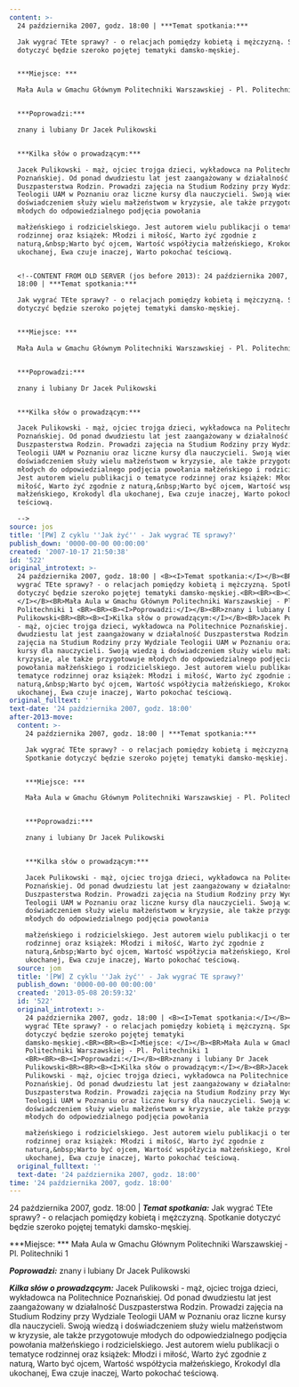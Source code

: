 ```yaml
---
content: >-
  24 października 2007, godz. 18:00 | ***Temat spotkania:***

  Jak wygrać TEte sprawy? - o relacjach pomiędzy kobietą i mężczyzną. Spotkanie
  dotyczyć będzie szeroko pojętej tematyki damsko-męskiej.


  ***Miejsce: ***

  Mała Aula w Gmachu Głównym Politechniki Warszawskiej - Pl. Politechniki 1 


  ***Poprowadzi:***

  znany i lubiany Dr Jacek Pulikowski


  ***Kilka słów o prowadzącym:***

  Jacek Pulikowski - mąż, ojciec trojga dzieci, wykładowca na Politechnice
  Poznańskiej. Od ponad dwudziestu lat jest zaangażowany w działalność
  Duszpasterstwa Rodzin. Prowadzi zajęcia na Studium Rodziny przy Wydziale
  Teologii UAM w Poznaniu oraz liczne kursy dla nauczycieli. Swoją wiedzą i
  doświadczeniem służy wielu małżeństwom w kryzysie, ale także przygotowuje
  młodych do odpowiedzialnego podjęcia powołania 

  małżeńskiego i rodzicielskiego. Jest autorem wielu publikacji o tematyce
  rodzinnej oraz książek: Młodzi i miłość, Warto żyć zgodnie z
  naturą,&nbsp;Warto być ojcem, Wartość współżycia małżeńskiego, Krokodyl dla
  ukochanej, Ewa czuje inaczej, Warto pokochać teściową.


  <!--CONTENT FROM OLD SERVER (jos before 2013): 24 października 2007, godz.
  18:00 | ***Temat spotkania:***

  Jak wygrać TEte sprawy? - o relacjach pomiędzy kobietą i mężczyzną. Spotkanie
  dotyczyć będzie szeroko pojętej tematyki damsko-męskiej.


  ***Miejsce: ***

  Mała Aula w Gmachu Głównym Politechniki Warszawskiej - Pl. Politechniki 1 


  ***Poprowadzi:***

  znany i lubiany Dr Jacek Pulikowski


  ***Kilka słów o prowadzącym:***

  Jacek Pulikowski - mąż, ojciec trojga dzieci, wykładowca na Politechnice
  Poznańskiej. Od ponad dwudziestu lat jest zaangażowany w działalność
  Duszpasterstwa Rodzin. Prowadzi zajęcia na Studium Rodziny przy Wydziale
  Teologii UAM w Poznaniu oraz liczne kursy dla nauczycieli. Swoją wiedzą i
  doświadczeniem służy wielu małżeństwom w kryzysie, ale także przygotowuje
  młodych do odpowiedzialnego podjęcia powołania małżeńskiego i rodzicielskiego.
  Jest autorem wielu publikacji o tematyce rodzinnej oraz książek: Młodzi i
  miłość, Warto żyć zgodnie z naturą,&nbsp;Warto być ojcem, Wartość współżycia
  małżeńskiego, Krokodyl dla ukochanej, Ewa czuje inaczej, Warto pokochać
  teściową. 

  -->
source: jos
title: '[PW] Z cyklu ''Jak żyć'' - Jak wygrać TE sprawy?'
publish_down: '0000-00-00 00:00:00'
created: '2007-10-17 21:50:38'
id: '522'
original_introtext: >-
  24 października 2007, godz. 18:00 | <B><I>Temat spotkania:</I></B><BR>Jak
  wygrać TEte sprawy? - o relacjach pomiędzy kobietą i mężczyzną. Spotkanie
  dotyczyć będzie szeroko pojętej tematyki damsko-męskiej.<BR><BR><B><I>Miejsce:
  </I></B><BR>Mała Aula w Gmachu Głównym Politechniki Warszawskiej - Pl.
  Politechniki 1 <BR><BR><B><I>Poprowadzi:</I></B><BR>znany i lubiany Dr Jacek
  Pulikowski<BR><BR><B><I>Kilka słów o prowadzącym:</I></B><BR>Jacek Pulikowski
  - mąż, ojciec trojga dzieci, wykładowca na Politechnice Poznańskiej. Od ponad
  dwudziestu lat jest zaangażowany w działalność Duszpasterstwa Rodzin. Prowadzi
  zajęcia na Studium Rodziny przy Wydziale Teologii UAM w Poznaniu oraz liczne
  kursy dla nauczycieli. Swoją wiedzą i doświadczeniem służy wielu małżeństwom w
  kryzysie, ale także przygotowuje młodych do odpowiedzialnego podjęcia
  powołania małżeńskiego i rodzicielskiego. Jest autorem wielu publikacji o
  tematyce rodzinnej oraz książek: Młodzi i miłość, Warto żyć zgodnie z
  naturą,&nbsp;Warto być ojcem, Wartość współżycia małżeńskiego, Krokodyl dla
  ukochanej, Ewa czuje inaczej, Warto pokochać teściową. 
original_fulltext: ''
text-date: '24 października 2007, godz. 18:00'
after-2013-move:
  content: >-
    24 października 2007, godz. 18:00 | ***Temat spotkania:***

    Jak wygrać TEte sprawy? - o relacjach pomiędzy kobietą i mężczyzną.
    Spotkanie dotyczyć będzie szeroko pojętej tematyki damsko-męskiej.


    ***Miejsce: ***

    Mała Aula w Gmachu Głównym Politechniki Warszawskiej - Pl. Politechniki 1 


    ***Poprowadzi:***

    znany i lubiany Dr Jacek Pulikowski


    ***Kilka słów o prowadzącym:***

    Jacek Pulikowski - mąż, ojciec trojga dzieci, wykładowca na Politechnice
    Poznańskiej. Od ponad dwudziestu lat jest zaangażowany w działalność
    Duszpasterstwa Rodzin. Prowadzi zajęcia na Studium Rodziny przy Wydziale
    Teologii UAM w Poznaniu oraz liczne kursy dla nauczycieli. Swoją wiedzą i
    doświadczeniem służy wielu małżeństwom w kryzysie, ale także przygotowuje
    młodych do odpowiedzialnego podjęcia powołania 

    małżeńskiego i rodzicielskiego. Jest autorem wielu publikacji o tematyce
    rodzinnej oraz książek: Młodzi i miłość, Warto żyć zgodnie z
    naturą,&nbsp;Warto być ojcem, Wartość współżycia małżeńskiego, Krokodyl dla
    ukochanej, Ewa czuje inaczej, Warto pokochać teściową.
  source: jom
  title: '[PW] Z cyklu ''Jak żyć'' - Jak wygrać TE sprawy?'
  publish_down: '0000-00-00 00:00:00'
  created: '2013-05-08 20:59:32'
  id: '522'
  original_introtext: >-
    24 października 2007, godz. 18:00 | <B><I>Temat spotkania:</I></B><BR>Jak
    wygrać TEte sprawy? - o relacjach pomiędzy kobietą i mężczyzną. Spotkanie
    dotyczyć będzie szeroko pojętej tematyki
    damsko-męskiej.<BR><BR><B><I>Miejsce: </I></B><BR>Mała Aula w Gmachu Głównym
    Politechniki Warszawskiej - Pl. Politechniki 1
    <BR><BR><B><I>Poprowadzi:</I></B><BR>znany i lubiany Dr Jacek
    Pulikowski<BR><BR><B><I>Kilka słów o prowadzącym:</I></B><BR>Jacek
    Pulikowski - mąż, ojciec trojga dzieci, wykładowca na Politechnice
    Poznańskiej. Od ponad dwudziestu lat jest zaangażowany w działalność
    Duszpasterstwa Rodzin. Prowadzi zajęcia na Studium Rodziny przy Wydziale
    Teologii UAM w Poznaniu oraz liczne kursy dla nauczycieli. Swoją wiedzą i
    doświadczeniem służy wielu małżeństwom w kryzysie, ale także przygotowuje
    młodych do odpowiedzialnego podjęcia powołania 

    małżeńskiego i rodzicielskiego. Jest autorem wielu publikacji o tematyce
    rodzinnej oraz książek: Młodzi i miłość, Warto żyć zgodnie z
    naturą,&nbsp;Warto być ojcem, Wartość współżycia małżeńskiego, Krokodyl dla
    ukochanej, Ewa czuje inaczej, Warto pokochać teściową.
  original_fulltext: ''
  text-date: '24 października 2007, godz. 18:00'
time: '24 października 2007, godz. 18:00'
---
```

24 października 2007, godz. 18:00 | ***Temat spotkania:***
Jak wygrać TEte sprawy? - o relacjach pomiędzy kobietą i mężczyzną. Spotkanie dotyczyć będzie szeroko pojętej tematyki damsko-męskiej.

***Miejsce: ***
Mała Aula w Gmachu Głównym Politechniki Warszawskiej - Pl. Politechniki 1 

***Poprowadzi:***
znany i lubiany Dr Jacek Pulikowski

***Kilka słów o prowadzącym:***
Jacek Pulikowski - mąż, ojciec trojga dzieci, wykładowca na Politechnice Poznańskiej. Od ponad dwudziestu lat jest zaangażowany w działalność Duszpasterstwa Rodzin. Prowadzi zajęcia na Studium Rodziny przy Wydziale Teologii UAM w Poznaniu oraz liczne kursy dla nauczycieli. Swoją wiedzą i doświadczeniem służy wielu małżeństwom w kryzysie, ale także przygotowuje młodych do odpowiedzialnego podjęcia powołania 
małżeńskiego i rodzicielskiego. Jest autorem wielu publikacji o tematyce rodzinnej oraz książek: Młodzi i miłość, Warto żyć zgodnie z naturą,&nbsp;Warto być ojcem, Wartość współżycia małżeńskiego, Krokodyl dla ukochanej, Ewa czuje inaczej, Warto pokochać teściową.

<!--CONTENT FROM OLD SERVER (jos before 2013): 24 października 2007, godz. 18:00 | ***Temat spotkania:***
Jak wygrać TEte sprawy? - o relacjach pomiędzy kobietą i mężczyzną. Spotkanie dotyczyć będzie szeroko pojętej tematyki damsko-męskiej.

***Miejsce: ***
Mała Aula w Gmachu Głównym Politechniki Warszawskiej - Pl. Politechniki 1 

***Poprowadzi:***
znany i lubiany Dr Jacek Pulikowski

***Kilka słów o prowadzącym:***
Jacek Pulikowski - mąż, ojciec trojga dzieci, wykładowca na Politechnice Poznańskiej. Od ponad dwudziestu lat jest zaangażowany w działalność Duszpasterstwa Rodzin. Prowadzi zajęcia na Studium Rodziny przy Wydziale Teologii UAM w Poznaniu oraz liczne kursy dla nauczycieli. Swoją wiedzą i doświadczeniem służy wielu małżeństwom w kryzysie, ale także przygotowuje młodych do odpowiedzialnego podjęcia powołania małżeńskiego i rodzicielskiego. Jest autorem wielu publikacji o tematyce rodzinnej oraz książek: Młodzi i miłość, Warto żyć zgodnie z naturą,&nbsp;Warto być ojcem, Wartość współżycia małżeńskiego, Krokodyl dla ukochanej, Ewa czuje inaczej, Warto pokochać teściową. 
-->

<!--{{json:{"created_date":"2007-10-17 21:50:38","publish_down":"0000-00-00 00:00:00","id":"522"}}}-->